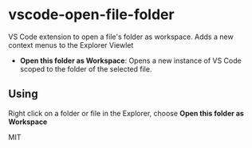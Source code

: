 # vscode-open-file-folder

VS Code extension to open a file's folder as workspace. Adds a new context menus to the Explorer Viewlet

* **Open this folder as Workspace**: Opens a new instance of VS Code scoped to the folder of the selected file.

## Using

Right click on a folder or file in the Explorer, choose **Open this folder as Workspace**

MIT
